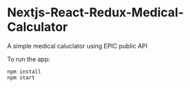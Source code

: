 # Nextjs-React-Redux-Medical-Calculator

A simple medical caluclator using EPIC public API

To run the app:

```
npm install
npm start
```